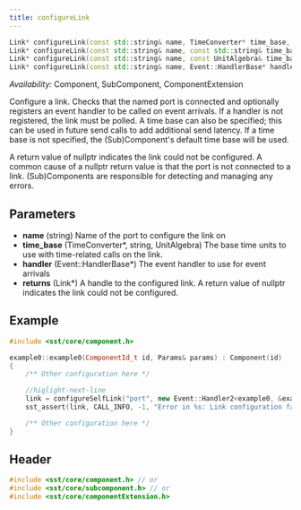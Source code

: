 ```yaml
---
title: configureLink
---
```


```cpp
Link* configureLink(const std::string& name, TimeConverter* time_base, Event::HandlerBase* handler = nullptr);
Link* configureLink(const std::string& name, const std::string& time_base, Event::HandlerBase* handler = nullptr);
Link* configureLink(const std::string& name, const UnitAlgebra& time_base, Event::HandlerBase* handler = nullptr);
Link* configureLink(const std::string& name, Event::HandlerBase* handler = nullptr);
```
*Availability:* Component, SubComponent, ComponentExtension

Configure a link. Checks that the named port is connected and optionally registers an event handler to be called on event arrivals. If a handler is not registered, the link must be polled. A time base can also be specified; this can be used in future send calls to add additional send latency. If a time base is not specified, the (Sub)Component's default time base will be used.

A return value of nullptr indicates the link could not be configured. A common cause of a nullptr return value is that the port is not connected to a link. (Sub)Components are responsible for detecting and managing any errors.


## Parameters
* **name** (string) Name of the port to configure the link on
* **time_base** (TimeConverter*, string, UnitAlgebra) The base time units to use with time-related calls on the link.
* **handler** (Event::HandlerBase*) The event handler to use for event arrivals
* **returns** (Link*) A handle to the configured link. A return value of nullptr indicates the link could not be configured.


## Example

<!--- SOURCE_CODE: sst-elements/src/sst/elements/simpleElementExample/example0.cc --->
```cpp title="Excerpt from st-elements/src/sst/elements/simpleElementExample/example0.cc"
#include <sst/core/component.h>

example0::example0(ComponentId_t id, Params& params) : Component(id) 
{
    /** Other configuration here */

    //higlight-next-line
    link = configureSelfLink("port", new Event::Handler2<example0, &example0::handleEvent>(this));
    sst_assert(link, CALL_INFO, -1, "Error in %s: Link configuration failed\n", getName().c_str());

    /** Other configuration here */
}
```

## Header
```cpp
#include <sst/core/component.h> // or
#include <sst/core/subcomponent.h> // or
#include <sst/core/componentExtension.h>
```
